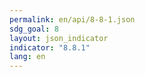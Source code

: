 ```yaml
---
permalink: en/api/8-8-1.json
sdg_goal: 8
layout: json_indicator
indicator: "8.8.1"
lang: en
---
```

